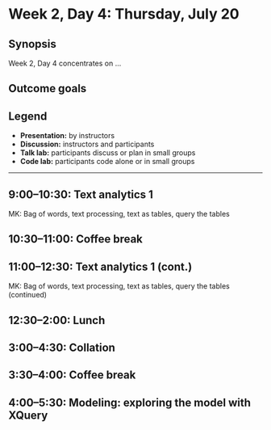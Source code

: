 # Week 2, Day 4: Thursday, July 20

## Synopsis

Week 2, Day 4 concentrates on ...

## Outcome goals

## Legend

* **Presentation:** by instructors
* **Discussion:** instructors and participants
* **Talk lab:** participants discuss or plan in small groups
* **Code lab:** participants code alone or in small groups

-------

## 9:00–10:30: Text analytics 1

MK: Bag of words, text processing, text as tables, query the tables

## 10:30–11:00: Coffee break

## 11:00–12:30: Text analytics 1 (cont.)

MK: Bag of words, text processing, text as tables, query the tables (continued)

## 12:30–2:00: Lunch

## 3:00–4:30: Collation

## 3:30–4:00: Coffee break

## 4:00–5:30: Modeling: exploring the model with XQuery

<!-- ### Topics and Activities
* Recap of the topics that have been discussed so far: tokenization, normalization, and collation from the point of view of annotations (as each of these activities entails a form of annotation)
* Envisioning your edition as a layered model
* Existing models (e.g. computational linguitics) 
* Hands-on: identify your own layers
* Hands-on: model your edition's pipeline

### Outcome goals
* Grasping the concept of modelling text as trees and graphs
* Understanding annotation as a form of adding layers to text
* Varieties of layered editions
* -->


